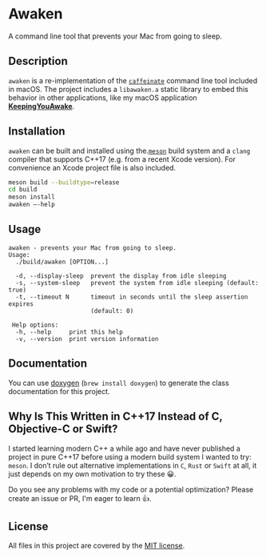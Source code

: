 # Awaken 
A command line tool that prevents your Mac from going to sleep.

## Description
`awaken` is a re-implementation of the [`caffeinate`](https://web.archive.org/web/20140604153141/https://developer.apple.com/library/mac/documentation/Darwin/Reference/ManPages/man8/caffeinate.8.html) command line tool included in macOS. The project includes a `libawaken.a` static library to embed this behavior in other applications, like my macOS application **[KeepingYouAwake](https://github.com/newmarcel/KeepingYouAwake)**.

## Installation
`awaken` can be built and installed using the.[`meson`](https://mesonbuild.com) build system and a `clang` compiler that supports C++17 (e.g. from a recent Xcode version). For convenience an Xcode project file is also included.

```bash
meson build --buildtype=release
cd build
meson install
awaken —-help
```

## Usage
```
awaken - prevents your Mac from going to sleep.
Usage:
  ./build/awaken [OPTION...]

  -d, --display-sleep  prevent the display from idle sleeping
  -s, --system-sleep   prevent the system from idle sleeping (default: true)
  -t, --timeout N      timeout in seconds until the sleep assertion expires
                       (default: 0)

 Help options:
  -h, --help     print this help
  -v, --version  print version information
```

## Documentation
You can use [doxygen](http://www.doxygen.nl) (`brew install doxygen`) to generate the class documentation for this project.

## Why Is This Written in C++17 Instead of C, Objective-C or Swift?
I started learning modern C++ a while ago and have never published a project in pure C++17 before using a modern build system I wanted to try: `meson`.
I don’t rule out alternative implementations in `C`, `Rust` or `Swift` at all, it just depends on my own motivation to try these 😀.

Do you see any problems with my code or a potential optimization? Please create an issue or PR, I'm eager to learn 👍.

## License
All files in this project are covered by the [MIT license](http://opensource.org/licenses/MIT).
